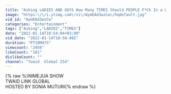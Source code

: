 ```yaml
---
title: "Asking LADIES AND GUYS How Many TIMES Should PEOPLE F*Ck In a WEEK??"
image: "https:\/\/i.ytimg.com\/vi\/AymEAd3wzCw\/hqdefault.jpg"
vid_id: "AymEAd3wzCw"
categories: "Entertainment"
tags: ["Asking","LADIES","TIMES"]
date: "2022-01-14T18:54:04+03:00"
vid_date: "2022-01-14T10:58:40Z"
duration: "PT19M47S"
viewcount: "2456"
likeCount: "101"
dislikeCount: ""
channel: "Twaid  Global 254"
---
```

{% raw %}NIMEJUA SHOW<br />TWAID LINK GLOBAL<br />HOSTED BY SONIA MUTURI{% endraw %}
